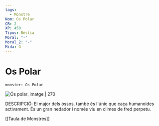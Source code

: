 ```yaml
---
tags:
  - Monstre
Nom: Os Polar
CR: 2
XP: 450
Tipus: Bèstia
Moral: "-"
Moral_2: "-"
Mida: G
---
```

# Os Polar

```statblock
monster: Os Polar
```

![Ós polar_imatge | 270](https://i.pinimg.com/originals/46/84/dc/4684dc9d475ca55b35b0c71afc79ddbc.png)

DESCRIPCIÓ: 
El major dels óssos, també és l'únic que caça humanoides activament. És un gran nedador i només viu en climes de fred perpetu.

[[Taula de Monstres]]